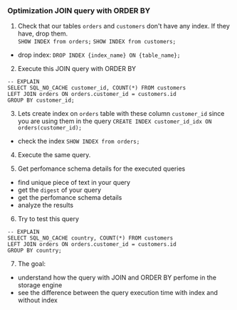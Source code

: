 ### Optimization JOIN query with ORDER BY

1. Check that our tables `orders` and `customers` don't have any index. If they have, drop them.   
 `SHOW INDEX from orders;`
 `SHOW INDEX from customers;`
 - drop index: 
 `DROP INDEX {index_name} ON {table_name};`

2. Execute this JOIN query with ORDER BY
 ```
 -- EXPLAIN
 SELECT SQL_NO_CACHE customer_id, COUNT(*) FROM customers
 LEFT JOIN orders ON orders.customer_id = customers.id
 GROUP BY customer_id;
 ``` 

3. Lets create index on `orders` table 
 with these column `customer_id` since you are using them in the query
 `CREATE INDEX customer_id_idx ON orders(customer_id);`
 - check the index
 `SHOW INDEX from orders;`

4. Execute the same query.

5. Get perfomance schema details for the executed queries
 - find unique piece of text in your query
 - get the `digest` of your query
 - get the perfomance schema details
 - analyze the results

6. Try to test this query
 ```
 -- EXPLAIN
 SELECT SQL_NO_CACHE country, COUNT(*) FROM customers
 LEFT JOIN orders ON orders.customer_id = customers.id
 GROUP BY country;
 ``` 

7. The goal:
 - understand how the query with JOIN and ORDER BY perfome in the storage engine
 - see the difference between the query execution time with index and without index